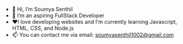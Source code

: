 - 👋 Hi, I’m Soumya Senthil
- 👀 I’m an aspiring FullStack Developer
- ❤️I love developing websites and I’m currently learning Javascript, HTML, CSS, and Node.js
- 📫 You can contact me via email: soumyasenthil1002@gmail.com

<!---
Soumya-Senthil/Soumya-Senthil is a ✨ special ✨ repository because its `README.md` (this file) appears on your GitHub profile.
You can click the Preview link to take a look at your changes.
--->
